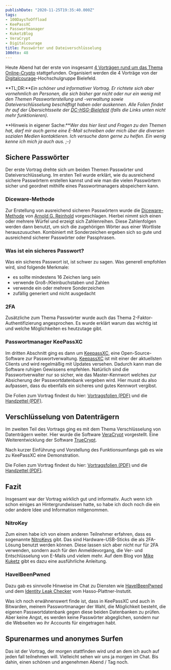 ```yaml
---
publishDate: "2020-11-25T19:35:40.000Z"
tags:
- 100DaysToOffload
- KeePassXC
- Passwortmanager
- KuketzBlog
- VeraCrypt
- Digitalcourage
title: Passwörter und Dateiverschlüsselung
100dto: 48
---
```


Heute Abend hat der erste von insgesamt [4 Vorträgen rund um das Thema Online-Crypto](https://digitalcourage.de/blog/2020/online-crypto-seminar-25-november-3-dezember-2020) stattgefunden. Organisiert werden die 4 Vorträge von der [Digitalcourage](https://digitalcourage.de/hochschulgruppe-bielefeld)-Hochschulgruppe Bielefeld. 

**TL;DR:***Ein schöner und informativer Vortrag. Er richtete sich aber vornehmlich an Personen, die sich bisher gar nicht oder nur ein wenig mit den Themen Passworterstellung und -verwaltung sowie Dateiverschlüsselung beschäftigt haben oder auskennen. Alle Folien findet ihr auf der Übersichtsseite der [DC-HSG-Bielefeld](https://digitalcourage.de/hochschulgruppe-bielefeld) (falls die Links unten nicht mehr funktionieren).*

**Hinweis in eigener Sache:***Wer das hier liest und Fragen zu den Themen hat, darf mir auch gerne eine E-Mail schreiben oder mich über die diversen sozialen Medien kontaktieren. Ich versuche dann gerne zu helfen. Ein wenig kenne ich mich ja auch aus. ;-)*

<!--more-->

## Sichere Passwörter

Der erste Vortrag drehte sich um beiden Themen Passwörter und Dateiverschlüsselung. Im ersten Teil wurde erklärt, wie du ausreichend sichere Passwörtern erstellen kannst und wie man die vielen Passwörtern sicher und geordnet mithilfe eines Passwortmanagers abspeichern kann. 

### Diceware-Methode

Zur Erstellung von ausreichend sicheren Passwörtern wurde die [Diceware-Methode](https://de.wikipedia.org/wiki/Diceware) von [Arnold G. Reinhold](https://theworld.com/~reinhold/diceware.html) vorgeschlagen. Hierbei nimmt sich einen oder mehrere Würfel und erzeigt sich Zahlenreihen. Diese Zahlenfolgen werden dann benutzt, um sich die zugehörigen Wörter aus einer Wortliste herauszusuchen. Kombiniert mit Sonderzeichen ergeben sich so gute und ausreichend sicherer Passwörter oder Passphrasen.

### Was ist ein sicheres Passwort?

Was ein sicheres Passwort ist, ist schwer zu sagen. Was generell empfohlen wird, sind folgende Merkmale:

- es sollte mindestens 16 Zeichen lang sein
- verwende Groß-/Kleinbuchstaben und Zahlen
- verwende ein oder mehrere Sonderzeichen
- zufällig generiert und nicht ausgedacht

### 2FA

Zusätzliche zum Thema Passwörter wurde auch das Thema 2-Faktor-Authentifizierung angesprochen. Es wurde erklärt warum das wichtig ist und welche Möglichkeiten es heutzutage gibt. 

### Passwortmanager KeePassXC

Im dritten Abschnitt ging es dann um [KeepassXC](https://keepassxc.org/), eine Open-Source-Software zur Passwortverwaltung. [KeepassXC](https://keepassxc.org/) ist mit einer der aktuellsten Clients und wird regelmäßig mit Updates versehen. Dadurch kann man die Software ruhigen Gewissens empfehlen. Natürlich sind die Passwortverwalter nur so sicher, wie das Master-Kennwort welches zur Absicherung der Passwortdatenbank vergeben wird. Hier musst du also aufpassen, dass du ebenfalls ein sicheres und gutes Kennwort vergibst. 

Die Folien zum Vortrag findest du hier: [Vortragsfolien (PDF)](https://digitalcourage.de/sites/default/files/2020-07/dc-hsgbi-crypto-folien-passw%C3%B6rter_20200625.pdf) und die [Handzettel (PDF)](https://digitalcourage.de/sites/default/files/2020-11/cp_handout_KeePassXC_v1.1.pdf).

## Verschlüsselung von Datenträgern

Im zweiten Teil des Vortrags ging es mit dem Thema Verschlüsselung von Datenträgern weiter. Hier wurde die Software [VeraCrypt](https://www.veracrypt.fr/en/Home.html) vorgestellt. Eine Weiterentwicklung der Software [TrueCrypt](https://de.wikipedia.org/wiki/TrueCrypt). 

Nach kurzer Einführung und Vorstellung des Funktionsumfangs gab es wie zu KeePassXC eine Demonstration. 

Die Folien zum Vortrag findest du hier: [Vortragsfolien (PDF)](https://digitalcourage.de/sites/default/files/2020-11/dc-hsgbi-crypto-folien-dateiverschl%C3%BCsselung_20201125.pdf) und die [Handzettel (PDF)](https://digitalcourage.de/sites/default/files/2020-11/cp_handout_Veracrypt_v3.5.pdf). 

## Fazit

Insgesamt war der Vortrag wirklich gut und informativ. Auch wenn ich schon einiges an Hintergrundwissen hatte, so habe ich doch noch die ein oder andere Idee und Information mitgenommen. 

### NitroKey

Zum einen habe ich von einem anderen Teilnehmer erfahren, dass es sogenannte [NitroKeys](https://www.nitrokey.com/de) gibt. Das sind Hardware-USB-Sticks die als 2FA-Lösung benutzt werden können. Diese lassen sich aber nicht nur für 2FA verwenden, sondern auch für den Anmeldevorgang, die Ver- und Entschlüsselung von E-Mails und vielem mehr. Auf dem Blog von [Mike Kuketz](https://www.kuketz-blog.de/zwei-schluessel-fuer-alle-faelle-nitrokey-teil1/) gibt es dazu eine ausführliche Anleitung.

### HaveIBeenPwned

Dazu gab es sinnvolle Hinweise im Chat zu Diensten wie [HaveIBeenPwned](https://haveibeenpwned.com/) und dem [Identity Leak Checker](https://sec.hpi.de/ilc/search?lang=de) vom Hasso-Plattner-Instutit. 

Was ich noch erwähnenswert finde ist, dass in KeePassXC und auch in Bitwarden, meinem Passwortmanager der Wahl, die Möglichkeit besteht, die eigenen Passwortdatenbank gegen diese beiden Datenbanken zu prüfen. Aber keine Angst, es werden keine Passwörter abgeglichen, sondern nur die Webseiten wo ihr Accounts für eingetragen habt. 

## Spurenarmes und anonymes Surfen

Das ist der Vortrag, der morgen stattfinden wird und an dem ich auch auf jeden fall teilnehmen will. Vielleicht sehen wir uns ja morgen im Chat. Bis dahin, einen schönen und angenehmen Abend / Tag noch. 
